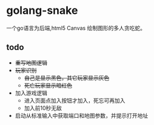 golang-snake
============

一个go语言为后端,html5 Canvas 绘制图形的多人贪吃蛇。


todo
----
*   ~~重写地图逻辑~~
*   ~~玩家识别~~
    *   ~~自己是显示黑色，其它玩家显示灰色~~
    *   ~~死亡玩家显示暗红色~~
*   加入游戏逻辑
    *   进入页面点加入按钮才加入，死忘可再加入
    *   加入前10秒无敌
*   启动从标准输入中获取端口和地图参数，并提示打开地址